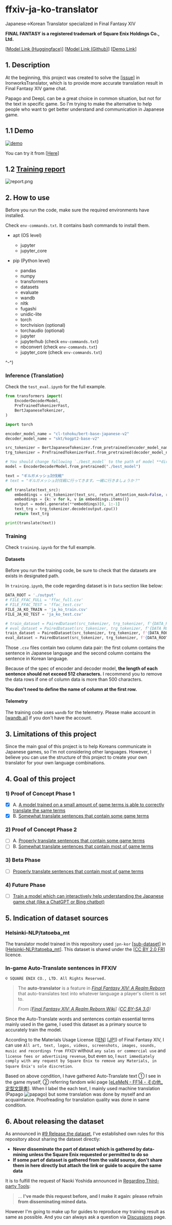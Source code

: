 # ffxiv-ja-ko-translator

Japanese→Korean Translator specialized in Final Fantasy XIV

**FINAL FANTASY is a registered trademark of Square Enix Holdings Co., Ltd.**

[[Model Link (Huggingface)](https://huggingface.co/sappho192/ffxiv-ja-ko-translator)] [[Model Link (Github)](https://github.com/sappho192/ffxiv-ja-ko-translator/releases)]
[[Demo Link](https://huggingface.co/spaces/sappho192/ffxiv-ja-ko-translator-demo)]

## 1. Description

At the beginning, this project was created to solve the [[issue](https://github.com/sappho192/IronworksTranslator/issues/45)] in IronworksTranslator, which is to provide more accurate translation result in Final Fantasy XIV game chat.

Papago and DeepL can be a great choice in common situation, but not for the text in specific game. So I'm trying to make the alternative to help people who want to get better understand and communication in Japanese game.

## 1.1 Demo

[![demo](rsc/demo1.gif "Demo result")](https://huggingface.co/spaces/sappho192/ffxiv-ja-ko-translator-demo)

You can try it from [[Here](https://huggingface.co/spaces/sappho192/ffxiv-ja-ko-translator-demo)]

## 1.2 [Training report](https://api.wandb.ai/links/sappho192/zxtaf2kq "Wandb report page")

![report.png](rsc/report.png "wandb report")

## 2. How to use

Before you run the code, make sure the required environments have installed.

Check `env-commands.txt`. It contains bash commands to install them.

* apt (OS level)

  * jupyter
  * jupyter_core
* pip (Python level)

  * pandas
  * numpy
  * transformers
  * datasets
  * evaluate
  * wandb
  * nltk
  * fugashi
  * unidic-lite
  * torch
  * torchvision (optional)
  * torchaudio (optional)
  * jupyter
  * jupyterhub (check `env-commands.txt`)
  * nbconvert (check `env-commands.txt`)
  * jupyter_core (check `env-commands.txt`)

^-^)

### Inference (Translation)

Check the `test_eval.ipynb` for the full example.

```python
from transformers import(
    EncoderDecoderModel,
    PreTrainedTokenizerFast,
    BertJapaneseTokenizer,
)

import torch

encoder_model_name = "cl-tohoku/bert-base-japanese-v2"
decoder_model_name = "skt/kogpt2-base-v2"

src_tokenizer = BertJapaneseTokenizer.from_pretrained(encoder_model_name)
trg_tokenizer = PreTrainedTokenizerFast.from_pretrained(decoder_model_name)

# You should change following `./best_model` to the path of model **directory**
model = EncoderDecoderModel.from_pretrained("./best_model")

text = "ギルガメッシュ討伐戦"
# text = "ギルガメッシュ討伐戦に行ってきます。一緒に行きましょうか？"

def translate(text_src):
    embeddings = src_tokenizer(text_src, return_attention_mask=False, return_token_type_ids=False, return_tensors='pt')
    embeddings = {k: v for k, v in embeddings.items()}
    output = model.generate(**embeddings)[0, 1:-1]
    text_trg = trg_tokenizer.decode(output.cpu())
    return text_trg

print(translate(text))
```

### Training

Check `training.ipynb` for the full example.

#### Datasets

Before you run the training code, be sure to check that the datasets are exists in designated path.

In `training.ipynb`, the code regarding dataset is in `Data` section like below:

```python
DATA_ROOT = './output'
# FILE_FFAC_FULL = 'ffac_full.csv'
# FILE_FFAC_TEST = 'ffac_test.csv'
FILE_JA_KO_TRAIN = 'ja_ko_train.csv'
FILE_JA_KO_TEST = 'ja_ko_test.csv'

# train_dataset = PairedDataset(src_tokenizer, trg_tokenizer, f'{DATA_ROOT}/{FILE_FFAC_FULL}')
# eval_dataset = PairedDataset(src_tokenizer, trg_tokenizer, f'{DATA_ROOT}/{FILE_FFAC_TEST}') 
train_dataset = PairedDataset(src_tokenizer, trg_tokenizer, f'{DATA_ROOT}/{FILE_JA_KO_TRAIN}')
eval_dataset = PairedDataset(src_tokenizer, trg_tokenizer, f'{DATA_ROOT}/{FILE_JA_KO_TEST}')   
```

Those `.csv` files contain two column data pair: the first column contains the sentence in Japanese language and the second column contains the sentence in Korean language.

Because of the spec of encoder and decoder model, **the length of each sentence should not exceed 512 characters.** I recommend you to remove the data rows if one of column data is more than 500 characters.

**You don't need to define the name of column at the first row.**

#### Telemetry

The training code uses `wandb` for the telemetry. Please make account in [[wandb.ai](https://wandb.ai/home)] if you don't have the account.

## 3. Limitations of this project

Since the main goal of this project is to help Koreans communicate in Japanese games, so I'm not considering other languages. However, I believe you can use the structure of this project to create your own translator for your own language combinations.

## 4. Goal of this project

### 1) Proof of Concept Phase 1

* [X] A. [A model trained on a small amount of game terms is able to correctly translate the same terms](https://github.com/sappho192/ffxiv-ja-ko-translator/issues/2)
* [X] B. [Somewhat translate sentences that contain some game terms](https://github.com/sappho192/ffxiv-ja-ko-translator/issues/3)

### 2) Proof of Concept Phase 2

* [ ] A. [Properly translate sentences that contain some game terms](https://github.com/sappho192/ffxiv-ja-ko-translator/issues/4)
* [ ] B. [Somewhat translate sentences that contain most of game terms](https://github.com/sappho192/ffxiv-ja-ko-translator/issues/5)

### 3) Beta Phase

* [ ] [Properly translate sentences that contain most of game terms](https://github.com/sappho192/ffxiv-ja-ko-translator/issues/6)

### 4) Future Phase

* [ ] [Train a model which can interactively help understanding the Japanese game chat (like a ChatGPT or Bing chatbot)](https://github.com/sappho192/ffxiv-ja-ko-translator/issues/7)

## 5. Indication of dataset sources

### Helsinki-NLP/tatoeba_mt

The translator model trained in this repository used `jpn-kor` [[sub-dataset](https://github.com/Helsinki-NLP/Tatoeba-Challenge/blob/master/data/README.md)] in [[Helsinki-NLP/tatoeba_mt](https://huggingface.co/datasets/Helsinki-NLP/tatoeba_mt)]. This dataset is shared under the [[CC BY 2.0 FR](https://creativecommons.org/licenses/by/2.0/fr/)] licence.

### In-game Auto-Translate sentences in FFXIV

`© SQUARE ENIX CO., LTD. All Rights Reserved.`

> The **auto-translator** is a feature in *[Final Fantasy XIV: A Realm Reborn](https://ffxiv.fandom.com/wiki/Final_Fantasy_XIV:_A_Realm_Reborn "Final Fantasy XIV: A Realm Reborn")* that auto-translates text into whatever language a player's client is set to.
>
> *From [[Final Fantasy XIV: A Realm Reborn Wiki](https://ffxiv.fandom.com/wiki/Auto-translator)] ([CC BY-SA 3.0](https://www.fandom.com/licensing))*

Since the Auto-Translate words and sentences contain essential terms mainly used in the game, I used this dataset as a primary source to accurately train the model.

According to the Materials Usage License ([[EN](https://support.na.square-enix.com/rule.php?id=5382&tag=authc)] [[JP](https://support.jp.square-enix.com/rule.php?id=5381&la=0&tag=authc)]) of Final Fantasy XIV, I can use `All art, text, logos, videos, screenshots, images, sounds, music and recordings from FFXIV` without `any sales or commercial use` and `license fees or advertising revenue`, but even so, I `must immediately comply with any request by Square Enix to remove any Materials, in Square Enix's sole discretion`.

Based on above condition, I have gathered Auto-Translate text ① I see in the game myself, ② referring fandom wiki page [[eLeMeN - FF14 - その他_定型文辞書](http://www5.plala.or.jp/SQR/ff14/etc/dictionary/)].
When I label the each text, I mainly used machine translation (Papago ![papago](rsc/papago_cr.png)) but some translation was done by myself and an acquaintance. Proofreading for translation quality was done in same condition.

## 6. About releasing the dataset

As announced in [#9 Release the dataset](https://github.com/sappho192/ffxiv-ja-ko-translator/issues/9#issuecomment-1500211044), I've established own rules for this repository about sharing the dataset directly:

- **Never disseminate the part of dataset which is gathered by data-mining unless the Square Enix requested or permitted to do so**
- **If some part of dataset is gathered from the vaild source, don't share them in here directly but attach the link or guide to acquire the same data**

It is to fulfill the request of Naoki Yoshida announced in [Regarding Third-party Tools](https://na.finalfantasyxiv.com/lodestone/topics/detail/36c4d699763603fadd2e61482b0c5d56cb2e4547):

> ... **I've made this request before, and I make it again: please refrain from disseminating mined data.**

However I'm going to make up for guides to reproduce my training result as same as possible. And you can always ask a question via [Discussions](https://github.com/sappho192/ffxiv-ja-ko-translator/discussions) page.

